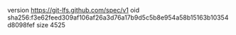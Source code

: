 version https://git-lfs.github.com/spec/v1
oid sha256:f3e62feed309af106af26a3d76a17b9d5c5b8e954a58b15163b10354d8098fef
size 4525
